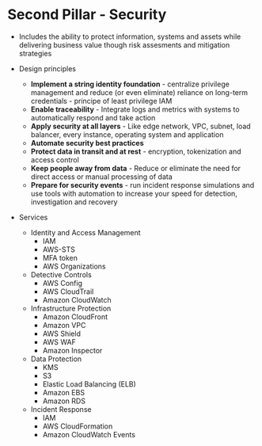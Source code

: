 # Second Pillar - Security

- Includes the ability to protect information, systems and assets while delivering business value though risk assesments and mitigation strategies
- Design principles
    - **Implement a string identity foundation** - centralize privilege management and reduce (or even eliminate) reliance on long-term credentials - principe of least privilege IAM
    - **Enable traceability** - Integrate logs and metrics with systems to automatically respond and take action
    - **Apply security at all layers** - Like edge network, VPC, subnet, load balancer, every instance, operating system and application
    - **Automate security best practices**
    - **Protect data in transit and at rest** - encryption, tokenization and access control
    - **Keep people away from data** - Reduce or eliminate the need for direct access or manual processing of data
    - **Prepare for security events** - run incident response simulations and use tools with automation to increase your speed for detection, investigation and recovery

- Services
    - Identity and Access Management
        - IAM
        - AWS-STS
        - MFA token
        - AWS Organizations
    - Detective Controls
        - AWS Config
        - AWS CloudTrail
        - Amazon CloudWatch
    - Infrastructure Protection
        - Amazon CloudFront
        - Amazon VPC
        - AWS Shield
        - AWS WAF
        - Amazon Inspector
    - Data Protection
        - KMS
        - S3
        - Elastic Load Balancing (ELB)
        - Amazon EBS
        - Amazon RDS
    - Incident Response
        - IAM
        - AWS CloudFormation
        - Amazon CloudWatch Events